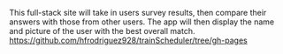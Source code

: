 This full-stack site will take in users survey results, then compare their answers with those from other users. The app will then display the name and picture of the user with the best overall match.
https://github.com/hfrodriguez928/trainScheduler/tree/gh-pages
